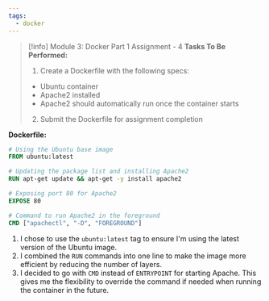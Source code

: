 ```yaml
---
tags:
  - docker
---
```


> [!info] Module 3: Docker Part 1 Assignment - 4
> **Tasks To Be Performed:** 
> 1. Create a Dockerfile with the following specs:
>   - Ubuntu container
>   - Apache2 installed
>   - Apache2 should automatically run once the container starts 
> 2. Submit the Dockerfile for assignment completion

**Dockerfile:**
```Dockerfile
# Using the Ubuntu base image
FROM ubuntu:latest

# Updating the package list and installing Apache2
RUN apt-get update && apt-get -y install apache2

# Exposing port 80 for Apache2
EXPOSE 80

# Command to run Apache2 in the foreground
CMD ["apachectl", "-D", "FOREGROUND"]
```

1. I chose to use the `ubuntu:latest` tag to ensure I'm using the latest version of the Ubuntu image.
2. I combined the `RUN` commands into one line to make the image more efficient by reducing the number of layers.
3. I decided to go with `CMD` instead of `ENTRYPOINT` for starting Apache. This gives me the flexibility to override the command if needed when running the container in the future.